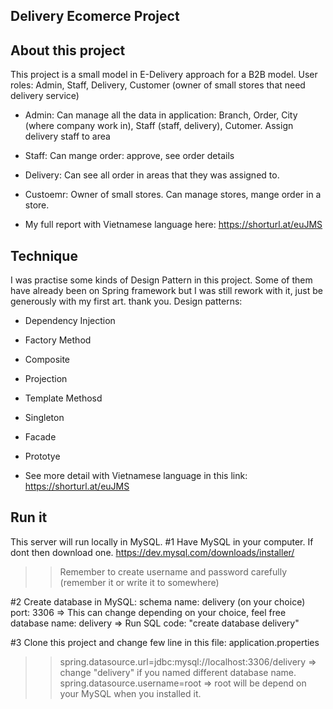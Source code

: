 ## Delivery Ecomerce Project ##

## About this project ##

This project is a small model in E-Delivery approach for a B2B model. 
User roles: Admin, Staff, Delivery, Customer (owner of small stores that need delivery service)
+ Admin: Can manage all the data in application: Branch, Order, City (where company work in), Staff (staff, delivery), Cutomer. Assign delivery staff to area
+ Staff: Can mange order: approve, see order details
+ Delivery: Can see all order in areas that they was assigned to.
+ Custoemr: Owner of small stores. Can manage stores, mange order in a store.

+ My full report with Vietnamese language here: https://shorturl.at/euJMS

## Technique ##

I was practise some kinds of Design Pattern in this project. Some of them have already been on Spring framework but I was still rework with it, just be generously with my first art. thank you.
Design patterns:
+ Dependency Injection
+ Factory Method
+ Composite
+ Projection
+ Template Methosd
+ Singleton
+ Facade
+ Prototye

+ See more detail with Vietnamese language in this link: https://shorturl.at/euJMS

## Run it ##

This server will run locally in MySQL. 
#1 Have MySQL in your computer. If dont then download one.
https://dev.mysql.com/downloads/installer/
>> Remember to create username and password carefully (remember it or write it to somewhere)

#2 Create database in MySQL:
schema name: delivery (on your choice)
port: 3306 => This can change depending on your choice, feel free
database name: delivery => Run SQL code: "create database delivery" 


#3 Clone this project and change few line in this file: application.properties
>> spring.datasource.url=jdbc:mysql://localhost:3306/delivery => change "delivery" if you named different database name. 
>> spring.datasource.username=root => root will be depend on your MySQL when you installed it.

